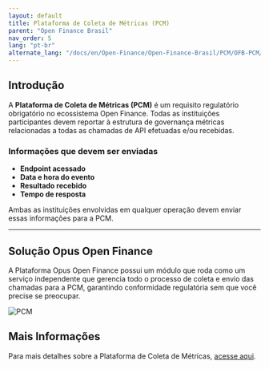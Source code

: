 ```yaml
---
layout: default
title: Plataforma de Coleta de Métricas (PCM)
parent: "Open Finance Brasil"
nav_order: 5
lang: "pt-br"
alternate_lang: "/docs/en/Open-Finance/Open-Finance-Brasil/PCM/OFB-PCM/"
---
```

## Introdução

A **Plataforma de Coleta de Métricas (PCM)** é um requisito regulatório obrigatório no ecossistema Open Finance. Todas as instituições participantes devem reportar à estrutura de governança métricas relacionadas a todas as chamadas de API efetuadas e/ou recebidas.

### Informações que devem ser enviadas

- **Endpoint acessado**
- **Data e hora do evento**
- **Resultado recebido**
- **Tempo de resposta**

Ambas as instituições envolvidas em qualquer operação devem enviar essas informações para a PCM.

---

## Solução Opus Open Finance

A Plataforma Opus Open Finance possui um módulo que roda como um serviço independente que gerencia todo o processo de coleta e envio das chamadas para a PCM, garantindo conformidade regulatória sem que você precise se preocupar.

![PCM](./images/Pcm.png)

## Mais Informações

Para mais detalhes sobre a Plataforma de Coleta de Métricas, [acesse aqui](https://openfinancebrasil.atlassian.net/wiki/spaces/OF/pages/37945356/Especifica+o+T+cnica).
